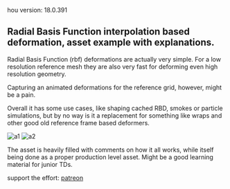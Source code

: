 hou version: 18.0.391

## Radial Basis Function interpolation based deformation, asset example with explanations.

Radial Basis Function (rbf) deformations are actually very simple. For a low resolution reference mesh they are also very fast for deforming even high resolution geometry.

Capturing an animated deformations for the reference grid, however, might be a pain.

Overall it has some use cases, like shaping cached RBD, smokes or particle simulations, but by no way is it a replacement for something like wraps and other good old reference frame based deformers.

![a1](previews/montage_s.gif)
![a2](previews/squab_s.gif)

The asset is heavily filled with comments on how it all works, while itself being done as a proper production level asset. Might be a good learning material for junior TDs.


support the effort: [patreon](https://www.patreon.com/posts/40995469)
